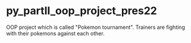 # py_partII_oop_project_pres22

OOP project which is  called "Pokemon tournament". Trainers  are  fighting with their pokemons  against  each other.  
